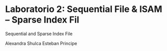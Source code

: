 # Laboratorio 2: Sequential File &amp; ISAM – Sparse Index Fil
Sequential and Sparse Index File

Alexandra Shulca
Esteban Principe